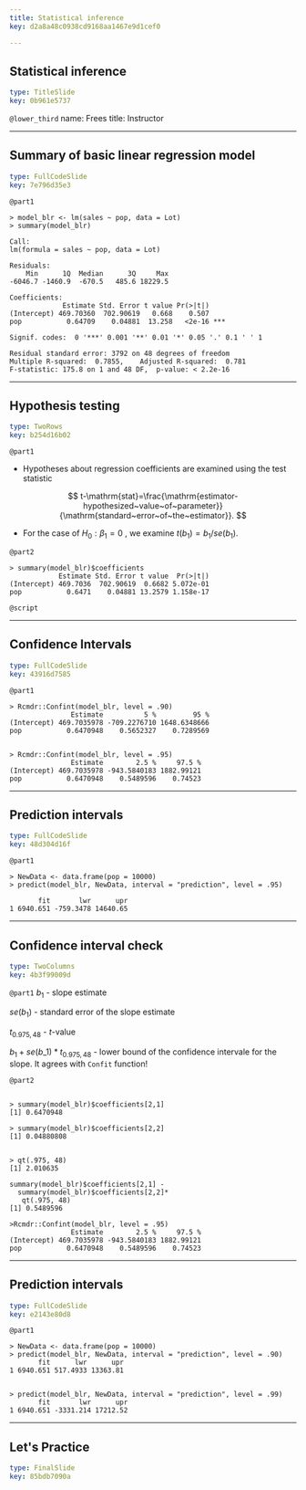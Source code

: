 ```yaml
---
title: Statistical inference
key: d2a8a48c0938cd9168aa1467e9d1cef0

---
```

## Statistical inference

```yaml
type: TitleSlide
key: 0b961e5737
```





`@lower_third`
name: Frees
title: Instructor




---
## Summary of basic linear regression model

```yaml
type: FullCodeSlide
key: 7e796d35e3
```

`@part1`
```
> model_blr <- lm(sales ~ pop, data = Lot)
> summary(model_blr)

Call:
lm(formula = sales ~ pop, data = Lot)

Residuals:
    Min      1Q  Median      3Q     Max 
-6046.7 -1460.9  -670.5   485.6 18229.5 

Coefficients:
             Estimate Std. Error t value Pr(>|t|)    
(Intercept) 469.70360  702.90619   0.668    0.507    
pop           0.64709    0.04881  13.258   <2e-16 ***

Signif. codes:  0 '***' 0.001 '**' 0.01 '*' 0.05 '.' 0.1 ' ' 1

Residual standard error: 3792 on 48 degrees of freedom
Multiple R-squared:  0.7855,    Adjusted R-squared:  0.781 
F-statistic: 175.8 on 1 and 48 DF,  p-value: < 2.2e-16
```








---
## Hypothesis testing

```yaml
type: TwoRows
key: b254d16b02
```

`@part1`
 - Hypotheses about regression coefficients are examined using the  test statistic

$$
t-\mathrm{stat}=\frac{\mathrm{estimator-hypothesized~value~of~parameter}}
{\mathrm{standard~error~of~the~estimator}}.
$$

- For the case of $H_0:\beta_1=0$ , we examine
$t(b_1)=b_1/se(b_1)$.


`@part2`

```
> summary(model_blr)$coefficients
            Estimate Std. Error t value  Pr(>|t|)
(Intercept) 469.7036  702.90619  0.6682 5.072e-01
pop           0.6471    0.04881 13.2579 1.158e-17
```




`@script`




---
## Confidence Intervals

```yaml
type: FullCodeSlide
key: 43916d7585
```

`@part1`
```
> Rcmdr::Confint(model_blr, level = .90)
               Estimate          5 %         95 %
(Intercept) 469.7035978 -709.2276710 1648.6348666
pop           0.6470948    0.5652327    0.7289569


> Rcmdr::Confint(model_blr, level = .95)
               Estimate        2.5 %     97.5 %
(Intercept) 469.7035978 -943.5840183 1882.99121
pop           0.6470948    0.5489596    0.74523
```








---
## Prediction intervals

```yaml
type: FullCodeSlide
key: 48d304d16f
```

`@part1`
```
> NewData <- data.frame(pop = 10000)
> predict(model_blr, NewData, interval = "prediction", level = .95)

       fit       lwr      upr
1 6940.651 -759.3478 14640.65

```








---
## Confidence interval check

```yaml
type: TwoColumns
key: 4b3f99009d
```

`@part1`
$b_1$ - slope estimate

$se(b_1)$ - standard error of the slope estimate

$t_{0.975, 48}$ - $t$-value

$b_1 + se(b\_1) * t_{0.975, 48}$  - lower bound of the confidence intervale for the slope. It agrees with `Confit` function!

`@part2`
```

> summary(model_blr)$coefficients[2,1]
[1] 0.6470948

> summary(model_blr)$coefficients[2,2]
[1] 0.04880808


> qt(.975, 48)
[1] 2.010635

summary(model_blr)$coefficients[2,1] - 
  summary(model_blr)$coefficients[2,2]*
   qt(.975, 48)
[1] 0.5489596

>Rcmdr::Confint(model_blr, level = .95)
               Estimate        2.5 %     97.5 %
(Intercept) 469.7035978 -943.5840183 1882.99121
pop           0.6470948    0.5489596    0.74523
```







---
## Prediction intervals

```yaml
type: FullCodeSlide
key: e2143e80d8
```

`@part1`
```
> NewData <- data.frame(pop = 10000)
> predict(model_blr, NewData, interval = "prediction", level = .90)
       fit      lwr      upr
1 6940.651 517.4933 13363.81


> predict(model_blr, NewData, interval = "prediction", level = .99)
       fit       lwr      upr
1 6940.651 -3331.214 17212.52

```








---
## Let's Practice

```yaml
type: FinalSlide
key: 85bdb7090a
```








